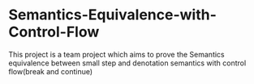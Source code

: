 # Semantics-Equivalence-with-Control-Flow
This project is a team project which aims to prove the Semantics equivalence between small step and denotation semantics with control flow(break and continue)
